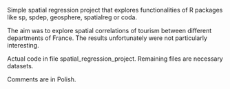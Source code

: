 Simple spatial regression project that explores functionalities of R packages like sp, spdep, geosphere, spatialreg or coda. 

The aim was to explore spatial correlations of tourism between different departments of France. The results unfortunately were not particularly interesting.

Actual code in file spatial_regression_project. Remaining files are necessary datasets.

Comments are in Polish.

